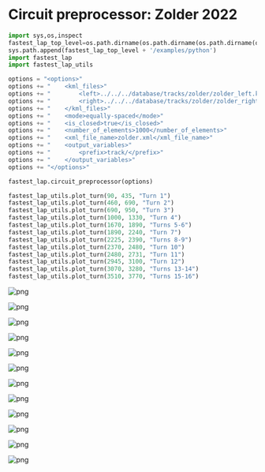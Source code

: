 # Circuit preprocessor: Zolder 2022


```python
import sys,os,inspect
fastest_lap_top_level=os.path.dirname(os.path.dirname(os.path.dirname(os.path.dirname(os.path.abspath(inspect.getfile(inspect.currentframe()))))))
sys.path.append(fastest_lap_top_level + '/examples/python')
import fastest_lap
import fastest_lap_utils
```


```python
options = "<options>"
options += "    <kml_files>"
options += "        <left>../../../database/tracks/zolder/zolder_left.kml</left>"
options += "        <right>../../../database/tracks/zolder/zolder_right.kml</right>"
options += "    </kml_files>"
options += "    <mode>equally-spaced</mode>"
options += "    <is_closed>true</is_closed>"
options += "    <number_of_elements>1000</number_of_elements>"
options += "    <xml_file_name>zolder.xml</xml_file_name>"
options += "    <output_variables>"
options += "        <prefix>track/</prefix>"
options += "    </output_variables>"
options += "</options>"

fastest_lap.circuit_preprocessor(options)
```


```python
fastest_lap_utils.plot_turn(90, 435, "Turn 1")
fastest_lap_utils.plot_turn(460, 690, "Turn 2")
fastest_lap_utils.plot_turn(690, 950, "Turn 3")
fastest_lap_utils.plot_turn(1000, 1330, "Turn 4")
fastest_lap_utils.plot_turn(1670, 1890, "Turns 5-6")
fastest_lap_utils.plot_turn(1890, 2240, "Turn 7")
fastest_lap_utils.plot_turn(2225, 2390, "Turns 8-9")
fastest_lap_utils.plot_turn(2370, 2480, "Turn 10")
fastest_lap_utils.plot_turn(2480, 2731, "Turn 11")
fastest_lap_utils.plot_turn(2945, 3100, "Turn 12")
fastest_lap_utils.plot_turn(3070, 3280, "Turns 13-14")
fastest_lap_utils.plot_turn(3510, 3770, "Turns 15-16")
```


    
![png](zolder_files/zolder_3_0.png)
    



    
![png](zolder_files/zolder_3_1.png)
    



    
![png](zolder_files/zolder_3_2.png)
    



    
![png](zolder_files/zolder_3_3.png)
    



    
![png](zolder_files/zolder_3_4.png)
    



    
![png](zolder_files/zolder_3_5.png)
    



    
![png](zolder_files/zolder_3_6.png)
    



    
![png](zolder_files/zolder_3_7.png)
    



    
![png](zolder_files/zolder_3_8.png)
    



    
![png](zolder_files/zolder_3_9.png)
    



    
![png](zolder_files/zolder_3_10.png)
    



    
![png](zolder_files/zolder_3_11.png)
    

